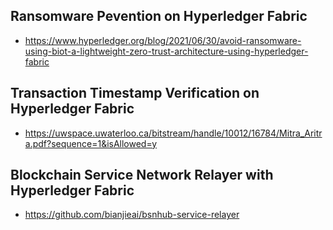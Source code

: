 
## Ransomware Pevention on Hyperledger Fabric
- https://www.hyperledger.org/blog/2021/06/30/avoid-ransomware-using-biot-a-lightweight-zero-trust-architecture-using-hyperledger-fabric

## Transaction Timestamp Verification on Hyperledger Fabric
- https://uwspace.uwaterloo.ca/bitstream/handle/10012/16784/Mitra_Aritra.pdf?sequence=1&isAllowed=y

## Blockchain Service Network Relayer with Hyperledger Fabric
- https://github.com/bianjieai/bsnhub-service-relayer


